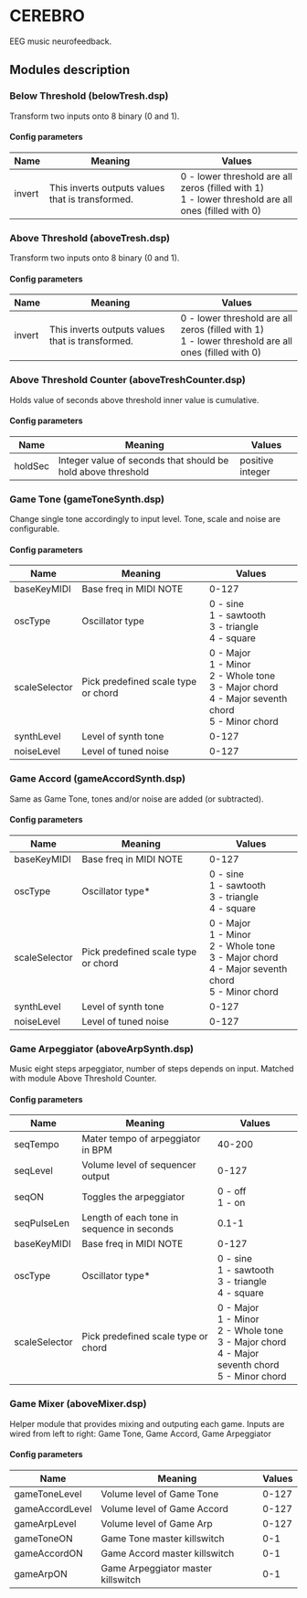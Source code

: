 # CEREBRO
EEG music neurofeedback.
## Modules description

### Below Threshold (belowTresh.dsp)
Transform two inputs onto 8 binary (0 and 1). 
#### Config parameters
Name | Meaning | Values
---- | ------- | ------
invert | This inverts outputs values that is transformed. | 0 - lower threshold are all zeros (filled with 1)<br /> 1 - lower threshold are all ones (filled with 0)

### Above Threshold (aboveTresh.dsp)
Transform two inputs onto 8 binary (0 and 1).
#### Config parameters
Name | Meaning | Values
---- | ------- | ------
invert | This inverts outputs values that is transformed. | 0 - lower threshold are all zeros (filled with 1)<br /> 1 - lower threshold are all ones (filled with 0)

### Above Threshold Counter (aboveTreshCounter.dsp)
Holds value of seconds above threshold inner value is cumulative. 
#### Config parameters
Name | Meaning | Values
---- | ------- | ------
holdSec | Integer value of seconds that should be hold above threshold | positive integer

### Game Tone (gameToneSynth.dsp)
Change single tone accordingly to input level. Tone, scale and noise are configurable.
#### Config parameters
Name | Meaning | Values
---- | ------- | ------
baseKeyMIDI | Base freq in MIDI NOTE | 0-127
oscType | Oscillator type | 0 - sine <br /> 1 - sawtooth <br /> 3 - triangle <br /> 4 - square 
scaleSelector | Pick predefined scale type or chord | 0 - Major <br /> 1 - Minor <br /> 2 - Whole tone <br />  3 - Major chord <br /> 4 - Major seventh chord <br /> 5 - Minor chord
synthLevel | Level of synth tone | 0-127
noiseLevel | Level of tuned noise | 0-127

### Game Accord (gameAccordSynth.dsp)
Same as Game Tone, tones and/or noise are added (or subtracted).
#### Config parameters
Name | Meaning | Values
---- | ------- | ------
baseKeyMIDI | Base freq in MIDI NOTE | 0-127
oscType | Oscillator type* | 0 - sine <br /> 1 - sawtooth <br /> 3 - triangle <br /> 4 - square 
scaleSelector | Pick predefined scale type or chord | 0 - Major <br /> 1 - Minor <br /> 2 - Whole tone <br />  3 - Major chord <br /> 4 - Major seventh chord <br /> 5 - Minor chord
synthLevel | Level of synth tone | 0-127
noiseLevel | Level of tuned noise | 0-127

### Game Arpeggiator (aboveArpSynth.dsp)
Music eight steps arpeggiator, number of steps depends on input. Matched with module Above Threshold Counter.
#### Config parameters
Name | Meaning | Values
---- | ------- | ------
seqTempo | Mater tempo of arpeggiator in BPM | 40-200
seqLevel | Volume level of sequencer output | 0-127
seqON | Toggles the arpeggiator | 0 - off <br /> 1 - on
seqPulseLen | Length of each tone in sequence in seconds | 0.1-1
baseKeyMIDI | Base freq in MIDI NOTE | 0-127
oscType | Oscillator type* | 0 - sine <br /> 1 - sawtooth <br /> 3 - triangle <br /> 4 - square 
scaleSelector | Pick predefined scale type or chord | 0 - Major <br /> 1 - Minor <br /> 2 - Whole tone <br />  3 - Major chord <br /> 4 - Major seventh chord <br /> 5 - Minor chord

### Game Mixer (aboveMixer.dsp)
Helper module that provides mixing and outputing each game. Inputs are wired from left to right: Game Tone, Game Accord, Game Arpeggiator
#### Config parameters
Name | Meaning | Values
---- | ------- | ------
gameToneLevel | Volume level of Game Tone | 0-127
gameAccordLevel | Volume level of Game Accord | 0-127
gameArpLevel | Volume level of Game Arp | 0-127
gameToneON | Game Tone master killswitch | 0-1
gameAccordON | Game Accord master killswitch | 0-1
gameArpON | Game Arpeggiator master killswitch | 0-1
